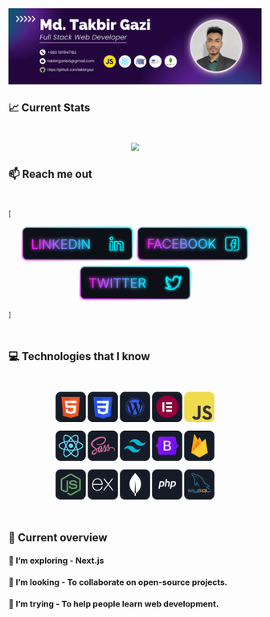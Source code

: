 <a href="https://www.facebook.com/takbirgazibd">
<img src="https://github.com/takbirgazi/takbirgazi/blob/main/images/banner2.png" />
</a>

## :chart_with_upwards_trend: Current Stats

<br />
<p align="center">
    <img width="60%" src="https://github-readme-streak-stats.herokuapp.com?user=takbirgazi&theme=react&hide_border=true&background=0D1117&stroke=0D1117&fire=FF1CF7&sideLabels=00F0FF&currStreakNum=FF1CF7&ring=FF1CF7&currStreakLabel=FF1CF7&sideNums=00F0FF" />
</p>

## :mailbox: Reach me out

<br />

[<p align="center">[<img height="75" src="https://github.com/takbirgazi/takbirgazi/blob/main/images/icons/Linkedin.png">](https://www.linkedin.com/in/takbirgazi/)[<img height="75" src="https://github.com/takbirgazi/takbirgazi/blob/main/images/icons/Facebook.png">](https://www.facebook.com/takbirgazibd)[<img height="75" src="https://github.com/takbirgazi/takbirgazi/blob/main/images/icons/Twitter.png">](https://twitter.com/takbirgazibd)</p>]

<br />

## :computer: Technologies that I know

<br>
<p align="center">
<img src="https://github.com/takbirgazi/takbirgazi/blob/main/images/icons/HTML.png"/>
<img src="https://github.com/takbirgazi/takbirgazi/blob/main/images/icons/css.png"/>
<img src="https://github.com/takbirgazi/takbirgazi/blob/main/images/icons/wordpress.png"/>
<img src="https://github.com/takbirgazi/takbirgazi/blob/main/images/icons/elementor.png"/>
<img src="https://github.com/takbirgazi/takbirgazi/blob/main/images/icons/JavaScript.png"/>
</p>
<p align="center">
<img src="https://github.com/takbirgazi/takbirgazi/blob/main/images/icons/react.png"/>
<img src="https://github.com/takbirgazi/takbirgazi/blob/main/images/icons/sass.png"/>
<img src="https://github.com/takbirgazi/takbirgazi/blob/main/images/icons/tailwind.png"/>
<img src="https://github.com/takbirgazi/takbirgazi/blob/main/images/icons/Bootsrap.png"/>
<img src="https://github.com/takbirgazi/takbirgazi/blob/main/images/icons/firebase.png"/>
</p>
<p align="center">
<img src="https://github.com/takbirgazi/takbirgazi/blob/main/images/icons/node.png"/>
<img src="https://github.com/takbirgazi/takbirgazi/blob/main/images/icons/express.png"/>
<img src="https://github.com/takbirgazi/takbirgazi/blob/main/images/icons/mongo.png"/>
<img src="https://github.com/takbirgazi/takbirgazi/blob/main/images/icons/php.png"/>
<img src="https://github.com/takbirgazi/takbirgazi/blob/main/images/icons/mysql.png"/>
</p><br/>

## :eyes: Current overview

### 🌱 I’m exploring - Next.js 
### 👯 I’m looking - To collaborate on open-source projects. 
### 🤔 I’m trying - To help people learn web development. 
